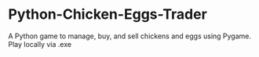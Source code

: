 # Python-Chicken-Eggs-Trader
A Python game to manage, buy, and sell chickens and eggs using Pygame. Play locally via .exe
